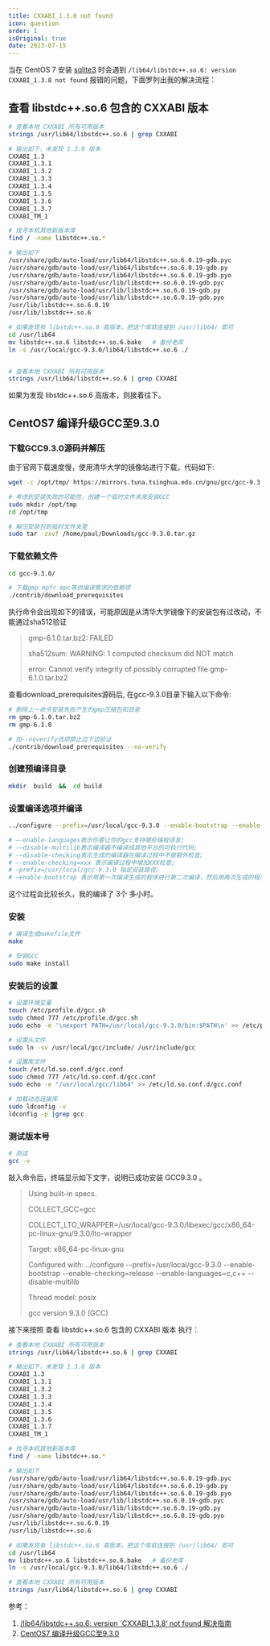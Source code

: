 ```yaml
---
title: CXXABI_1.3.8 not found
icon: question
order: 1
isOriginal: true
date: 2023-07-15
---
```


当在 CentOS 7 安装 [sqlite3](https://github.com/TryGhost/node-sqlite3) 时会遇到 `/lib64/libstdc++.so.6: version CXXABI_1.3.8 not found` 报错的问题，下面罗列出我的解决流程：

## 查看 libstdc++.so.6 包含的 CXXABI 版本

``` bash
# 查看本地 CXXABI 所有可用版本
strings /usr/lib64/libstdc++.so.6 | grep CXXABI

# 输出如下，未发现 1.3.8 版本
CXXABI_1.3
CXXABI_1.3.1
CXXABI_1.3.2
CXXABI_1.3.3
CXXABI_1.3.4
CXXABI_1.3.5
CXXABI_1.3.6
CXXABI_1.3.7
CXXABI_TM_1

# 找寻本机其他新版本库
find / -name libstdc++.so.* 

# 输出如下
/usr/share/gdb/auto-load/usr/lib64/libstdc++.so.6.0.19-gdb.pyc
/usr/share/gdb/auto-load/usr/lib64/libstdc++.so.6.0.19-gdb.py
/usr/share/gdb/auto-load/usr/lib64/libstdc++.so.6.0.19-gdb.pyo
/usr/share/gdb/auto-load/usr/lib/libstdc++.so.6.0.19-gdb.pyc
/usr/share/gdb/auto-load/usr/lib/libstdc++.so.6.0.19-gdb.py
/usr/share/gdb/auto-load/usr/lib/libstdc++.so.6.0.19-gdb.pyo
/usr/lib/libstdc++.so.6.0.19
/usr/lib/libstdc++.so.6

# 如果发现有 libstdc++.so.6 高版本，把这个库软连接到 /usr/lib64/ 即可
cd /usr/lib64
mv libstdc++.so.6 libstdc++.so.6.bake   # 备份老库
ln -s /usr/local/gcc-9.3.0/lib64/libstdc++.so.6 ./


# 查看本地 CXXABI 所有可用版本
strings /usr/lib64/libstdc++.so.6 | grep CXXABI
```

如果为发现 libstdc++.so.6 高版本，则接着往下。

## CentOS7 编译升级GCC至9.3.0

### 下载GCC9.3.0源码并解压

由于官网下载速度慢，使用清华大学的镜像站进行下载，代码如下:

``` bash
wget -c /opt/tmp/ https://mirrors.tuna.tsinghua.edu.cn/gnu/gcc/gcc-9.3.0/gcc-9.3.0.tar.gz

# 考虑到安装失败的可能性，创建一个临时文件夹来安装GCC
sudo mkdir /opt/tmp
cd /opt/tmp

# 解压安装包到临时文件夹里
sudo tar -zxvf /home/paul/Downloads/gcc-9.3.0.tar.gz 
```

### 下载依赖文件

``` bash
cd gcc-9.3.0/

# 下载gmp mpfr mpc等供编译需求的依赖项
./contrib/download_prerequisites    
```

执行命令会出现如下的错误，可能原因是从清华大学镜像下的安装包有过改动，不能通过sha512验证

> gmp-6.1.0.tar.bz2: FAILED
>
> sha512sum: WARNING: 1 computed checksum did NOT match
>
> error: Cannot verify integrity of possibly corrupted file gmp-6.1.0.tar.bz2

查看download_prerequisites源码后, 在gcc-9.3.0目录下输入以下命令:

``` bash
# 删除上一命令安装失败产生的gmp压缩包和目录
rm gmp-6.1.0.tar.bz2 
rm gmp-6.1.0

# 加--noverify选项禁止边下边验证
./contrib/download_prerequisites --no-verify
```

### 创建预编译目录

``` bash
mkdir  build  &&  cd build
```

### 设置编译选项并编译

``` bash
../configure --prefix=/usr/local/gcc-9.3.0 --enable-bootstrap --enable-checking=release --enable-languages=c,c++ --disable-multilib

# –-enable-languages表示你要让你的gcc支持哪些编程语言;
# -–disable-multilib表示编译器不编译成其他平台的可执行代码;
# -–disable-checking表示生成的编译器在编译过程中不做额外检查;
# –-enable-checking=xxx 表示编译过程中增加XXX检查;
# –prefix=/usr/local/gcc-9.3.0 指定安装路径;
# –enable-bootstrap 表示用第一次编译生成的程序进行第二次编译，然后用再次生成的程序进行第三次编译，并且检查比较第二次和第三次结果的正确性，也就是进行冗余的编译检查工作。 非交叉编译环境下，默认已经将该值设为 enable，可以不用显示指定；交叉编译环境下，需要显示将其值设为 disable。
```

这个过程会比较长久，我的编译了 3个 多小时。

### 安装

``` bash
# 编译生成makefile文件
make

# 安装GCC
sudo make install
```

### 安装后的设置

``` bash
# 设置环境变量
touch /etc/profile.d/gcc.sh
sudo chmod 777 /etc/profile.d/gcc.sh 
sudo echo -e '\nexport PATH=/usr/local/gcc-9.3.0/bin:$PATH\n' >> /etc/profile.d/gcc.sh && source /etc/profile.d/gcc.sh

# 设置头文件
sudo ln -sv /usr/local/gcc/include/ /usr/include/gcc

# 设置库文件
touch /etc/ld.so.conf.d/gcc.conf
sudo chmod 777 /etc/ld.so.conf.d/gcc.conf 
sudo echo -e "/usr/local/gcc/lib64" >> /etc/ld.so.conf.d/gcc.conf

# 加载动态连接库
sudo ldconfig -v
ldconfig -p |grep gcc
```

### 测试版本号

``` bash
# 测试
gcc -v
```

敲入命令后，终端显示如下文字，说明已成功安装 GCC9.3.0 。

> Using built-in specs.
>
> COLLECT_GCC=gcc
>
> COLLECT_LTO_WRAPPER=/usr/local/gcc-9.3.0/libexec/gcc/x86_64-pc-linux-gnu/9.3.0/lto-wrapper
>
> Target: x86_64-pc-linux-gnu
>
> Configured with: ../configure --prefix=/usr/local/gcc-9.3.0 --enable-bootstrap --enable-checking=release --enable-languages=c,c++ --disable-multilib
>
> Thread model: posix
>
> gcc version 9.3.0 (GCC)


接下来按照 查看 libstdc++.so.6 包含的 CXXABI 版本 执行：

``` bash
# 查看本地 CXXABI 所有可用版本
strings /usr/lib64/libstdc++.so.6 | grep CXXABI

# 输出如下，未发现 1.3.8 版本
CXXABI_1.3
CXXABI_1.3.1
CXXABI_1.3.2
CXXABI_1.3.3
CXXABI_1.3.4
CXXABI_1.3.5
CXXABI_1.3.6
CXXABI_1.3.7
CXXABI_TM_1

# 找寻本机其他新版本库
find / -name libstdc++.so.* 

# 输出如下
/usr/share/gdb/auto-load/usr/lib64/libstdc++.so.6.0.19-gdb.pyc
/usr/share/gdb/auto-load/usr/lib64/libstdc++.so.6.0.19-gdb.py
/usr/share/gdb/auto-load/usr/lib64/libstdc++.so.6.0.19-gdb.pyo
/usr/share/gdb/auto-load/usr/lib/libstdc++.so.6.0.19-gdb.pyc
/usr/share/gdb/auto-load/usr/lib/libstdc++.so.6.0.19-gdb.py
/usr/share/gdb/auto-load/usr/lib/libstdc++.so.6.0.19-gdb.pyo
/usr/lib/libstdc++.so.6.0.19
/usr/lib/libstdc++.so.6

# 如果发现有 libstdc++.so.6 高版本，把这个库软连接到 /usr/lib64/ 即可
cd /usr/lib64
mv libstdc++.so.6 libstdc++.so.6.bake   # 备份老库
ln -s /usr/local/gcc-9.3.0/lib64/libstdc++.so.6 ./

# 查看本地 CXXABI 所有可用版本
strings /usr/lib64/libstdc++.so.6 | grep CXXABI
```

参考：

1. [/lib64/libstdc++.so.6: version `CXXABI_1.3.8‘ not found 解决指南](https://zhuanlan.zhihu.com/p/559881339)
2. [CentOS7 编译升级GCC至9.3.0](https://blog.csdn.net/pauljjf/article/details/105171154)
